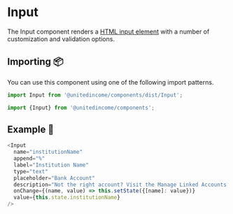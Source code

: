 # Input

The Input component renders a [HTML input element](https://developer.mozilla.org/en-US/docs/Web/API/HTMLInputElement) with a number of customization and validation options.

## Importing 📦

You can use this component using one of the following import patterns.

```javascript
import Input from '@unitedincome/components/dist/Input';
```

```javascript
import {Input} from '@unitedincome/components';
```

## Example 🚀

```javascript
<Input
  name="institutionName"
  append="%"
  label="Institution Name"
  type="text"
  placeholder="Bank Account"
  description="Not the right account? Visit the Manage Linked Accounts page."
  onChange={(name, value) => this.setState({[name]: value})}
  value={this.state.institutionName}
/>
```
